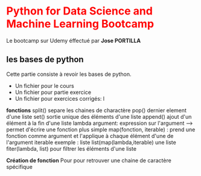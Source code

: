 # <span style="color: red;">Python for Data Science and Machine Learning Bootcamp </span>

Le bootcamp sur Udemy éffectué par **Jose PORTILLA**

## les bases de python
Cette partie consiste à revoir les bases de python.
- Un fichier pour le cours
- Un fichier pour partie exercice
- Un fichier pour exercices corrigés: l

**fonctions**
split() separe les chaines de charactère
pop() dernier element d'une liste
set() sortie unique des éléments d'une liste
append() ajout d'un élément à la fin d'une liste
lambda argument: expression sur l'argument --> permet d'écrire une fonction plus simple
map(fonction, iterable) : prend une fonction comme argument et l'applique à chaque élément d'une 
de l'argument iterable exemple : liste
list(map(lambda,iterable) une liste
fiter(lambda, list) pour filtrer les éléments d'une liste

**Création de fonction**
Pour pour retrouver une chaine de caractère spécifique

